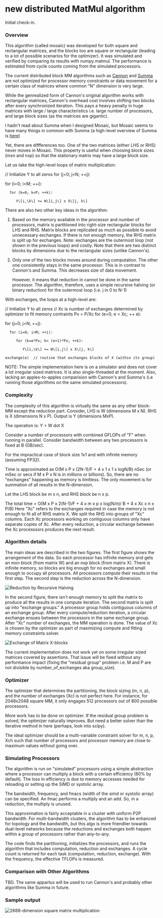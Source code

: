 
# new distributed MatMul algorithm

Initial check-in.

###  Overview

This algorithm (called mosaic) was developed for both square and rectangular matrices, and the blocks too are square or rectangular (leading to a lot of possible scenarios for the optimizer). It was simulated and verified by comparing its results with numpy.matmul. The performance is estimated from cycle counts coming from the simulated processors.

The current distributed block MM algorithms such as [Cannon](https://iq.opengenus.org/cannon-algorithm-distributed-matrix-multiplication/) and [Summa](http://www.netlib.org/lapack/lawnspdf/lawn96.pdf) are not optimized for processor memory constraints or data movement for a certain class of matrices where common "N" dimension is very large.

While the genrealized form of Cannon's original algorithm works with rectangular matrices, Cannon's overhead cost involves shifting two blocks after every synchronized iteration. This pays a heavy penalty in huge matrices with large / large characteristics i.e. large number of processors, and large block sizes (as the matrices are gigantic).

I hadn't read about Summa when I designed Mosaic, but Mosaic seems to have many things in common with Summa (a high-level overview of Summa is [here](http://cseweb.ucsd.edu/classes/fa12/cse260-b/Lectures/Lec13.pdf)) 

Yet, there are diffferences too. One of the two matrices (either LHS or RHS) never moves in Mosaic. This property is useful when choosing block sizes (mxn and nxp) so that the stationary matrix may have a large block size. 

Let us take the high-level loops of matrix multiplication:

// Initialize Y to all zeros
for (j=0; j<N; ++j):

   for (i=0; i<M; ++i): 
   
      for (k=0; k<P; ++k):
      
         Y\[i,\k\] += W\[i,j\] x X\[j, k\]

There are also two other key ideas in the algorithm:

1. Based on the memory available in the processor and number of processors, matrix is partitioned into right-size rectangular blocks for LHS and RHS. 
   Matrix blocks are replicated as much as possible to avoid unnecessary exchanges. If there is not enough memory, the RHS matrix is split up for exchanges.
   Note: exchanges are the outermost loop (not shown in the previous loops) and costly. Note that there are two distinct blocks by dimensions due to the rectangular sizes (unlike Cannon's). 
   
2. Only one of the two blocks moves around during computation. The other one consistently stays in the same processor. This is in contrast to Cannon's and Summa. This decreases size of data movement.

   However, it means that reduction in cannot be done in the same processor. 
   The algorithm, therefore, uses a simple recursive halving (or binary reduction) for the outermost loop (i.e. j in 0 to N-1)
   
With exchanges, the loops at a high-level are:

// Initialize Y to all zeros
// Xc is number of exchanges determined by optimizer to fit memory contraints
Px = P/Xc
for (e=0; e < Xc; ++ e):

   for (j=0; j<N; ++j):

      for (i=0; i<M; ++i): 
   
         for (k=e*Px; k< (e+1)*Px; ++k):
      
            Y\[i,\k\] += W\[i,j\] x X\[j, k\]
            
    exchange(e)  // routine that exchanges blocks of X (within its group)
            
NOTE: The simple implementation here is on a simulator and does not cover a lot irregular sized matrices. It is also single-threaded at the moment. Also, lacking an apples-to-apples comparision with Cannon's and Summa's (i.e running those algorithms on the same simulated processors).

### Complexity

The  complexity of this algorithm is virtually the same as any other block-MM except the reduction part. Consider, LHS is W (dimensions M x N). RHS is X (dimensions N x P). 
Output is Y (dimensions MxP).

The operation is: Y = W dot X  

Consider a number of processors with combined GFLOPs of "F" when running in parallel.
Consider bandwidth between any two processors is fixed at B (GB/sec).

For the impractical case of block size 1x1 and with infinite memory (assuming FP32).

Time is approximated as O(M x P x (2N-1)/F + 4 x 1 x 1 x logN/B) nSec (or mSec or secs if M x P x N is in millions or billions).
So, there are no "exchanges" happening as memory is limitless. The only movement is for summation of all results in the N-dimension.

Let the LHS block be m x n, and RHS block be n x p.

The total time = O(M x P x 2(N-1)/F  + 4 x m x p x log(N/n)/ B + 4 x Xc x n x P/B)
Here "Xc" refers to the exchanges required in case the memory is not enough to fit all of RHS matrix X. We split the RHS into groups of "Xc" columns. 
Each Xc processors working on contiguous columns only have separate copies of Xc. After every reduction, a circular exchange between the Xc processsors produces the next result. 

### Algorithm details

The main ideas are described in the two figures. The first figure shows the arrangement of the data. 
So each processor has infinite memory and gets an mxn block (from matrix W) and an nxp block (from matrix X). 
There is infinite memory, so blocks are big enough for no exchanges and small enough to occupy all processors.
All processors compute their results in the first step. The second step is the reduction across the N-dimension.

![Reduction by Recursive Halving](https://github.com/bpudiped/MosaicMM/blob/master/mosiacMM1.png)

In the second figure, there isn't enough memory to split the matrix to produce all the results in one compute iteration.
The second matrix is split up into "exchange groups." A processor group holds contiguous columns of an exchange group. 
After every compute/reduction iteration, a circular exchange ensues between the processors in the same exchange group.
After "Xc" number of exchanges, the MM operation is done. The value of Xc is chosen by the optimizer as part of maximizing
compute and fitting memory constraints solver. 

![Exchange of Matrix X-blocks](https://github.com/bpudiped/MosaicMM/blob/master/mosiacMM.png)

The current implementation does not work yet on some irregular sized matrices covered by assertions. That issue will be fixed without
any performance impact (fixing the "residual group" problem i.e. M and P are not divisible by number_of_exchanges aka group_size).

### Optimizer

The optimizer that determines the partitioning, the block sizing (m, n, p), and the number of exchanges (Xc) is not perfect here. 
For instance, for 2048x2048 square MM, it only engages 512 processors out of 800 possible processors. 

More work has to be done on optimizer. If the residual group problem is solved, the optimizer naturally improves. But need a better
solver than the iterative method in here (perhaps, look into scipy).

The ideal optimizer should be a multi-variable constraint solver for m, n, p, Xch such that number of processors and processor memory
are close to maximum values without going over.

### Simulating Processors

The algorithm is run on "simulated" processors using a simple abstraction where a processor can multiply a block with a certain efficiency (80% by default).
The loss in efficiency is due to memory accesses needed for reloading or setting up the SIMD or systolic array. 

The bandwidth, frequency, and fmacs (width of the simd or systolic array) can be specified. An fmac performs a multiply and an add. So, in a reduction, 
the multiply is unused.

This approximation is fairly acceptable in a cluster with uniform P2P bandwidth. For multi-bandwidth clusters, the algorithm has to be enhanced for topology and the bandwidth, but this algo is more friendlier towards dual-level networks because the reductions and exchanges both happen within a group of processors rather than any-to-any.

The code finds the partitioning, initializes the processors, and runs the algorithm that includes computation, reduction and exchanges.
A cycle count is returned for each task (computation, reduction, exchange). With the frequency, the effective TFLOPs is measured.

### Comparison with Other Algorithms

TBD. The same appartus will be used to run Cannon's and probably other algorithms like Summa in future.

### Sample output

![2688-dimension square matrix multiplication](https://github.com/bpudiped/MosaicMM/blob/master/mosaicLog1.PNG)





